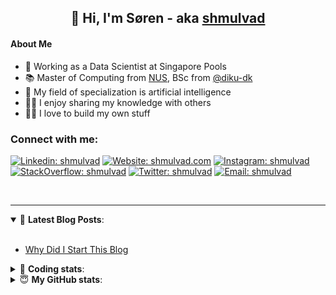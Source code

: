 <h2 align="center">
	👋 Hi, I'm Søren - aka <a href="https://shmulvad.com">shmulvad</a>
</h2>

#### About Me
- 🤖 Working as a Data Scientist at Singapore Pools
- 📚 Master of Computing from [NUS], BSc from [@diku-dk]
- 🧠 My field of specialization is artificial intelligence
- 👨‍🏫 I enjoy sharing my knowledge with others
- 👨‍💻 I love to build my own stuff

### Connect with me:

[![Linkedin: shmulvad](https://img.shields.io/badge/shmulvad-blue?style=flat&logo=Linkedin&logoColor=white)][linkedin]
[![Website: shmulvad.com](https://img.shields.io/badge/shmulvad.com-47CCCC?&style=flat&logo=Google-Chrome&logoColor=white)][website]
[![Instagram: shmulvad](https://img.shields.io/badge/-@shmulvad-purple?style=flat&logo=Instagram&logoColor=white)][instagram]
[![StackOverflow: shmulvad](https://img.shields.io/badge/shmulvad-FE7A16?style=flat&logo=stack-overflow&logoColor=white)][stackOverflow]
[![Twitter: shmulvad](https://img.shields.io/badge/@shmulvad-1ca0f1?style=flat&logo=twitter&logoColor=white)][twitter]
[![Email: shmulvad](https://img.shields.io/badge/shmulvad-D14836?style=flat&logo=gmail&logoColor=white)][mail]

<br />

---

<details open>
 <summary>📕 <b>Latest Blog Posts</b>: </summary>

<br>

<!-- BLOG-POST-LIST:START -->
- [Why Did I Start This Blog](https://shmulvad.com/blog/why-did-start-this-blog)
<!-- BLOG-POST-LIST:END -->

</details>

<!-- --- -->

<details>
 <summary>🤖 <b>Coding stats</b>: </summary>

<br>

NOTE: Doesn't track coding at work or work done in environments such as Jupyter Notebooks.

<!--START_SECTION:waka-->
![Code Time](http://img.shields.io/badge/Code%20Time-1%2C595%20hrs%2015%20mins-blue)

**I'm a Night 🦉** 

```text
🌞 Morning    73 commits     ██░░░░░░░░░░░░░░░░░░░░░░░   8.64% 
🌆 Daytime    270 commits    ████████░░░░░░░░░░░░░░░░░   31.95% 
🌃 Evening    312 commits    █████████░░░░░░░░░░░░░░░░   36.92% 
🌙 Night      190 commits    █████░░░░░░░░░░░░░░░░░░░░   22.49%

```


📊 **This Week I Spent My Time On** 

```text
💬 Programming Languages: 
Python                   7 hrs 26 mins       ██████████████████░░░░░░░   74.37% 
HTML                     1 hr 20 mins        ███░░░░░░░░░░░░░░░░░░░░░░   13.35% 
Other                    31 mins             █░░░░░░░░░░░░░░░░░░░░░░░░   5.25% 
Text                     30 mins             █░░░░░░░░░░░░░░░░░░░░░░░░   5.14% 
JavaScript               7 mins              ░░░░░░░░░░░░░░░░░░░░░░░░░   1.19%

🔥 Editors: 
VS Code                  9 hrs 29 mins       ███████████████████████░░   94.9% 
Zsh                      30 mins             █░░░░░░░░░░░░░░░░░░░░░░░░   5.1%

🐱‍💻 Projects: 
overvaagning-admin       8 hrs 58 mins       ██████████████████████░░░   89.67% 
company-scrapers         39 mins             █░░░░░░░░░░░░░░░░░░░░░░░░   6.53% 
overvaagning-sender      13 mins             ░░░░░░░░░░░░░░░░░░░░░░░░░   2.29% 
hit-locator              7 mins              ░░░░░░░░░░░░░░░░░░░░░░░░░   1.27% 
Terminal                 1 min               ░░░░░░░░░░░░░░░░░░░░░░░░░   0.24%

```


 Last Updated on 06/11/2022 18:47:45 UTC
<!--END_SECTION:waka-->

</details>

<!-- --- -->

<details>
 <summary>😇 <b>My GitHub stats</b>: </summary>

<br>

<img align="left" alt="shmulvad's Github Stats" src="https://github-readme-stats.vercel.app/api?username=shmulvad&show_icons=true&hide_border=true" />

</details>



[website]: https://shmulvad.com
[twitter]: https://twitter.com/shmulvad
[linkedin]: https://linkedin.com/in/shmulvad
[instagram]: https://instagram.com/shmulvad
[stackOverflow]: https://stackoverflow.com/users/9248793/shmulvad
[mail]: mailto:shmulvad@gmail.com
[@diku-dk]: https://github.com/diku-dk
[github]: https://github.com/shmulvad
[NUS]: https://www.nus.edu.sg